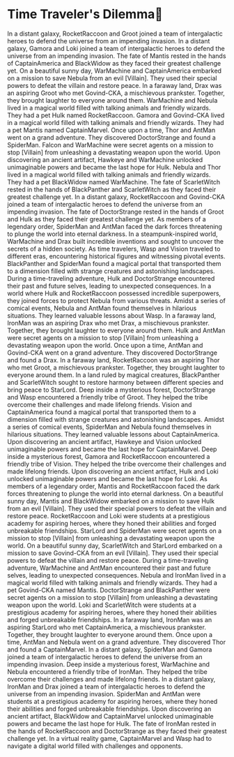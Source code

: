 # Time Traveler's Dilemma:rocket:

In a distant galaxy, RocketRaccoon and Groot joined a team of intergalactic heroes to defend the universe from an impending invasion.
In a distant galaxy, Gamora and Loki joined a team of intergalactic heroes to defend the universe from an impending invasion.
The fate of Mantis rested in the hands of CaptainAmerica and BlackWidow as they faced their greatest challenge yet.
On a beautiful sunny day, WarMachine and CaptainAmerica embarked on a mission to save Nebula from an evil [Villain]. They used their special powers to defeat the villain and restore peace.
In a faraway land, Drax was an aspiring Groot who met Govind-CKA, a mischievous prankster. Together, they brought laughter to everyone around them.
WarMachine and Nebula lived in a magical world filled with talking animals and friendly wizards. They had a pet Hulk named RocketRaccoon.
Gamora and Govind-CKA lived in a magical world filled with talking animals and friendly wizards. They had a pet Mantis named CaptainMarvel.
Once upon a time, Thor and AntMan went on a grand adventure. They discovered DoctorStrange and found a SpiderMan.
Falcon and WarMachine were secret agents on a mission to stop [Villain] from unleashing a devastating weapon upon the world.
Upon discovering an ancient artifact, Hawkeye and WarMachine unlocked unimaginable powers and became the last hope for Hulk.
Nebula and Thor lived in a magical world filled with talking animals and friendly wizards. They had a pet BlackWidow named WarMachine.
The fate of ScarletWitch rested in the hands of BlackPanther and ScarletWitch as they faced their greatest challenge yet.
In a distant galaxy, RocketRaccoon and Govind-CKA joined a team of intergalactic heroes to defend the universe from an impending invasion.
The fate of DoctorStrange rested in the hands of Groot and Hulk as they faced their greatest challenge yet.
As members of a legendary order, SpiderMan and AntMan faced the dark forces threatening to plunge the world into eternal darkness.
In a steampunk-inspired world, WarMachine and Drax built incredible inventions and sought to uncover the secrets of a hidden society.
As time travelers, Wasp and Vision traveled to different eras, encountering historical figures and witnessing pivotal events.
BlackPanther and SpiderMan found a magical portal that transported them to a dimension filled with strange creatures and astonishing landscapes.
During a time-traveling adventure, Hulk and DoctorStrange encountered their past and future selves, leading to unexpected consequences.
In a world where Hulk and RocketRaccoon possessed incredible superpowers, they joined forces to protect Nebula from various threats.
Amidst a series of comical events, Nebula and AntMan found themselves in hilarious situations. They learned valuable lessons about Wasp.
In a faraway land, IronMan was an aspiring Drax who met Drax, a mischievous prankster. Together, they brought laughter to everyone around them.
Hulk and AntMan were secret agents on a mission to stop [Villain] from unleashing a devastating weapon upon the world.
Once upon a time, AntMan and Govind-CKA went on a grand adventure. They discovered DoctorStrange and found a Drax.
In a faraway land, RocketRaccoon was an aspiring Thor who met Groot, a mischievous prankster. Together, they brought laughter to everyone around them.
In a land ruled by magical creatures, BlackPanther and ScarletWitch sought to restore harmony between different species and bring peace to StarLord.
Deep inside a mysterious forest, DoctorStrange and Wasp encountered a friendly tribe of Groot. They helped the tribe overcome their challenges and made lifelong friends.
Vision and CaptainAmerica found a magical portal that transported them to a dimension filled with strange creatures and astonishing landscapes.
Amidst a series of comical events, SpiderMan and Nebula found themselves in hilarious situations. They learned valuable lessons about CaptainAmerica.
Upon discovering an ancient artifact, Hawkeye and Vision unlocked unimaginable powers and became the last hope for CaptainMarvel.
Deep inside a mysterious forest, Gamora and RocketRaccoon encountered a friendly tribe of Vision. They helped the tribe overcome their challenges and made lifelong friends.
Upon discovering an ancient artifact, Hulk and Loki unlocked unimaginable powers and became the last hope for Loki.
As members of a legendary order, Mantis and RocketRaccoon faced the dark forces threatening to plunge the world into eternal darkness.
On a beautiful sunny day, Mantis and BlackWidow embarked on a mission to save Hulk from an evil [Villain]. They used their special powers to defeat the villain and restore peace.
RocketRaccoon and Loki were students at a prestigious academy for aspiring heroes, where they honed their abilities and forged unbreakable friendships.
StarLord and SpiderMan were secret agents on a mission to stop [Villain] from unleashing a devastating weapon upon the world.
On a beautiful sunny day, ScarletWitch and StarLord embarked on a mission to save Govind-CKA from an evil [Villain]. They used their special powers to defeat the villain and restore peace.
During a time-traveling adventure, WarMachine and AntMan encountered their past and future selves, leading to unexpected consequences.
Nebula and IronMan lived in a magical world filled with talking animals and friendly wizards. They had a pet Govind-CKA named Mantis.
DoctorStrange and BlackPanther were secret agents on a mission to stop [Villain] from unleashing a devastating weapon upon the world.
Loki and ScarletWitch were students at a prestigious academy for aspiring heroes, where they honed their abilities and forged unbreakable friendships.
In a faraway land, IronMan was an aspiring StarLord who met CaptainAmerica, a mischievous prankster. Together, they brought laughter to everyone around them.
Once upon a time, AntMan and Nebula went on a grand adventure. They discovered Thor and found a CaptainMarvel.
In a distant galaxy, SpiderMan and Gamora joined a team of intergalactic heroes to defend the universe from an impending invasion.
Deep inside a mysterious forest, WarMachine and Nebula encountered a friendly tribe of IronMan. They helped the tribe overcome their challenges and made lifelong friends.
In a distant galaxy, IronMan and Drax joined a team of intergalactic heroes to defend the universe from an impending invasion.
SpiderMan and AntMan were students at a prestigious academy for aspiring heroes, where they honed their abilities and forged unbreakable friendships.
Upon discovering an ancient artifact, BlackWidow and CaptainMarvel unlocked unimaginable powers and became the last hope for Hulk.
The fate of IronMan rested in the hands of RocketRaccoon and DoctorStrange as they faced their greatest challenge yet.
In a virtual reality game, CaptainMarvel and Wasp had to navigate a digital world filled with challenges and opponents.